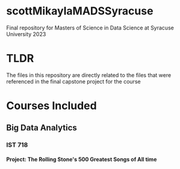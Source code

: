 # scottMikaylaMADSSyracuse
Final repository for Masters of Science in Data Science at Syracuse University 2023

# TLDR 
The files in this repository are directly related to the files that were referenced in the final capstone project for the course

# Courses Included 

## Big Data Analytics 
### IST 718
#### Project: The Rolling Stone's 500 Greatest Songs of All time 

